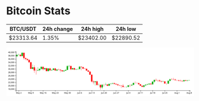 # Bitcoin Stats

BTC/USDT|24h change|24h high|24h low|
|---|---|---|---|
|$23313.64|1.35%|$23402.00|$22890.52|

<img src="./chart.svg">
